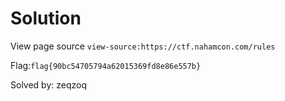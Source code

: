 # Solution

View page source `view-source:https://ctf.nahamcon.com/rules`  

Flag:`flag{90bc54705794a62015369fd8e86e557b}`

Solved by: zeqzoq
